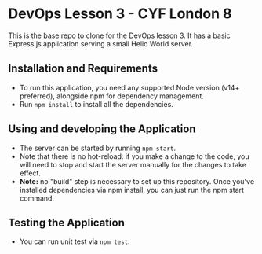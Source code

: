 # DevOps Lesson 3 - CYF London 8

This is the base repo to clone for the DevOps lesson 3. It has a basic Express.js application serving a small Hello World server.

## Installation and Requirements

* To run this application, you need any supported Node version (v14+ preferred), alongside npm for dependency management.
* Run `npm install` to install all the dependencies.

## Using and developing the Application

* The server can be started by running `npm start`.
* Note that there is no hot-reload: if you make a change to the code, you will need to stop and start the server manually for the changes to take effect.
* **Note:** no "build" step is necessary to set up this repository. Once you've installed dependencies via npm install, you can just run the npm start command.

## Testing the Application

* You can run unit test via `npm test`. 